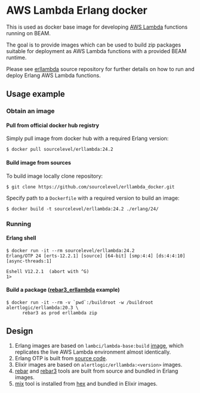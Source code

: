 AWS Lambda Erlang docker
========================

This is used as docker base image for developing [AWS Lambda](https://aws.amazon.com/lambda) functions running on BEAM.

The goal is to provide images which can be used to build zip packages suitable
for deployment as AWS Lambda functions with a provided BEAM runtime.

Please see [erllambda](https://github.com/alertlogic/erllambda) source repository
for further details on how to run and deploy Erlang AWS Lambda functions.

## Usage example

### Obtain an image

#### Pull from official docker hub registry

Simply pull image from docker hub with a required Erlang version:

``` console
$ docker pull sourcelevel/erllambda:24.2
```

#### Build image from sources

To build image locally clone repository:

```console
$ git clone https://github.com/sourcelevel/erllambda_docker.git
```

Specify path to a `Dockerfile` with a required version to build an image:

``` console
$ docker build -t sourcelevel/erllambda:24.2 ./erlang/24/
```

### Running

#### Erlang shell

```console
$ docker run -it --rm sourcelevel/erllambda:24.2
Erlang/OTP 24 [erts-12.2.1] [source] [64-bit] [smp:4:4] [ds:4:4:10] [async-threads:1]

Eshell V12.2.1  (abort with ^G)
1>
```

#### Build a package ([rebar3_erllambda](https://github.com/alertlogic/rebar3_erllambda) example)

``` console
$ docker run -it --rm -v `pwd`:/buildroot -w /buildroot alertlogic/erllambda:20.3 \
      rebar3 as prod erllambda zip
```

## Design

1. Erlang images are based on `lambci/lambda-base:build` [image](https://github.com/lambci/docker-lambda),
   which replicates the live AWS Lambda environment almost identically.
2. Erlang OTP is built from [source code](https://github.com/erlang/otp).
3. Elixir images are based on `alertlogic/erllambda:<version>` images.
4. [rebar](https://github.com/rebar/rebar) and [rebar3](https://github.com/erlang/rebar3) tools are built from source and bundled in Erlang images.
5. [mix](https://hexdocs.pm/mix/Mix.html) tool is installed from [hex](http://hex.pm) and bundled in Elixir images.
